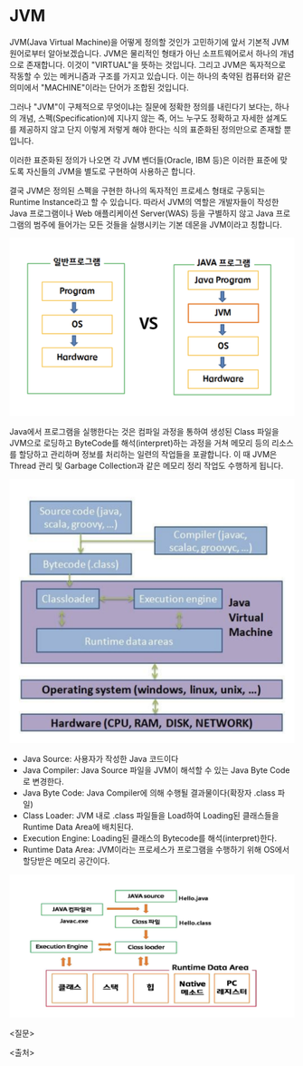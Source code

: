 # JVM

JVM(Java Virtual Machine)을 어떻게 정의할 것인가 고민하기에 앞서 기본적 JVM 원어로부터 알아보겠습니다. JVM은 물리적인 형태가 아닌 소프트웨어로서 하나의 개념으로 존재합니다. 이것이 "VIRTUAL"을 뜻하는 것입니다. 그리고 JVM은 독자적으로 작동할 수 있는 메커니즘과 구조를 가지고 있습니다. 이는 하나의 축약된 컴퓨터와 같은 의미에서 "MACHINE"이라는 단어가 조합된 것입니다.

그러나 "JVM"이 구체적으로 무엇이냐는 질문에 정확한 정의를 내린다기 보다는, 하나의 개념, 스펙(Specification)에 지나지 않는 즉, 어느 누구도 정확하고 자세한 설계도를 제공하지 않고 단지 이렇게 저렇게 해야 한다는 식의 표준화된 정의만으로 존재할 뿐입니다.

이러한 표준화된 정의가 나오면 각 JVM 벤더들(Oracle, IBM 등)은 이러한 표준에 맞도록 자신들의 JVM을 별도로 구현하여 사용하곤 합니다.

결국 JVM은 정의된 스펙을 구현한 하나의 독자적인 프로세스 형태로 구동되는 Runtime Instance라고 할 수 있습니다. 따라서 JVM의 역할은 개발자들이 작성한 Java 프로그램이나 Web 애플리케이션 Server(WAS) 등을 구별하지 않고 Java 프로그램의 범주에 들어가는 모든 것들을 실행시키는 기본 데몬을 JVM이라고 칭합니다.

![main_img](./img/main_img.png)

Java에서 프로그램을 실행한다는 것은 컴파일 과정을 통하여 생성된 Class 파일을 JVM으로 로딩하고 ByteCode를 해석(interpret)하는 과정을 거쳐 메모리 등의 리소스를 할당하고 관리하며 정보를 처리하는 일련의 작업들을 포괄합니다. 이 때 JVM은 Thread 관리 및 Garbage Collection과 같은 메모리 정리 작업도 수행하게 됩니다.

![main_img2](./img/main_img2.png)

 - Java Source: 사용자가 작성한 Java 코드이다
 - Java Compiler: Java Source 파일을 JVM이 해석할 수 있는 Java Byte Code로 변경한다.
 - Java Byte Code: Java Compiler에 의해 수행될 결과물이다(확장자 .class 파일)
 - Class Loader: JVM 내로 .class 파일들을 Load하여 Loading된 클래스들을 Runtime Data Area에 배치된다.
 - Execution Engine: Loading된 클래스의 Bytecode를 해석(interpret)한다.
 - Runtime Data Area: JVM이라는 프로세스가 프로그램을 수행하기 위해 OS에서 할당받은 메모리 공간이다.

![main_img3](./img/main_img3.png)






<질문>


<출처>
   
